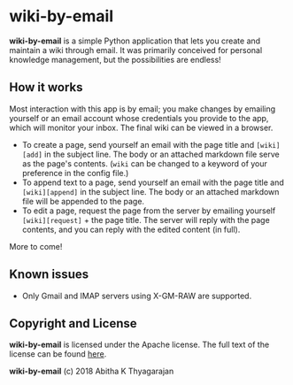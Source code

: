 # wiki-by-email

**wiki-by-email** is a simple Python application that lets you create and maintain a wiki through email. It was primarily conceived for personal knowledge management, but the possibilities are endless!

<!---## Getting started

1. Clone or download the repo.

``` git clone ...
```

2. Rename `example-config.yml` to `config.yml`.
3. Enter your credentials. Make sure your mail server supports IMAP and X-GM-RAW. You may have to enable access for [less secure apps]() on Gmail.
4. Run `wiki-by-email.py`.
--->

## How it works

Most interaction with this app is by email; you make changes by emailing yourself or an email account whose credentials you provide to the app, which will monitor your inbox. The final wiki can be viewed in a browser.

* To create a page, send yourself an email with the page title and `[wiki][add]` in the subject line. The body or an attached markdown file serve as the page's contents. (`wiki` can be changed to a keyword of your preference in the config file.)
* To append text to a page, send yourself an email with the page title and `[wiki][append]` in the subject line. The body or an attached markdown file will be appended to the page.
* To edit a page, request the page from the server by emailing yourself `[wiki][request]` + the page title. The server will reply with the page contents, and you can reply with the edited content (in full).

More to come!

<!---
Installation)
Usage
Known issues
Contributing
License
--->

## Known issues

* Only Gmail and IMAP servers using X-GM-RAW are supported.

## Copyright and License

**wiki-by-email** is licensed under the Apache license. The full text of the license can be found [here](https://github.com/abithakt/wiki-by-email/blob/master/LICENSE).

**wiki-by-email** (c) 2018 Abitha K Thyagarajan

<!---
## Getting started
## to do
- [ ] add support for PGP
- [ ] add a search bar
- [ ] emoji favicons
--->
